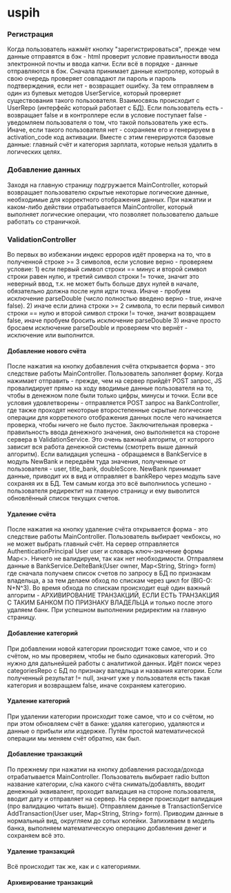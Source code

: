 # uspih
### Регистрация
Когда пользователь нажмёт кнопку "зарегистрироваться", прежде чем данные отправятся в бэк - html проверит условие правильности ввода электронной почты и ввода капчи. Если всё в порядке - данные отправляются в бэк. Сначала принимает данные контролер, который в свою очередь проверяет совпадают ли пароль и пароль подтверждения, если нет - возвращает ошибку. За тем отправляем в один из булевых методов UserService, который проверяет существования такого пользователя. Взаимосвязь происходит с UserRepo (интерфейс который работает с БД). Если пользователь есть - возвращает false и в контроллере если в условие поступает false - уведомляем пользователя о том, что такой пользователь уже есть. Иначе, если такого пользователя нет - сохраняем его и генерируем в activation_code код активации. Вместе с этим генерируются базовые данные: главный счёт и категория зарплата, которые нельзя удалить в логических целях.

### Добавление данных
Заходя на главную страницу подгружается MainController, который возвращает пользователю скрытые некоторые логические данные, необходимые для корректного отображения данных.
При нажатии и каком-либо действии отрабатывается MainController, который выполняет логические операции, что позволяет пользователю дальше работать со страничкой.
### ValidationController
Во первых во избежании индекс ерроров идёт проверка на то, что в полученной строке >= 3 символов, если условие верно -
проверяем условие: 1) если первый символ строки == минус и второй символ строки равен нулю, и третий символ строки != точке, значит это неверный ввод, т.к. не может быть больше двух
нулей в начале, обязательно должна после нуля идти точка. Иначе - пробуем исключение parseDouble (число полностью введено верно - true, иначе false). 2) иначе если длина строки >= 2 
символа, то если первый символ строки == нулю и второй символ строки != точке, значит возвращаем false, иначе пробуем бросить исключение parseDouble 3) иначе просто бросаем исключение
parseDouble и проверяем что вернёт - исключение или выполнится. 
#### Добавление нового счёта
После нажатия на кнопку добавления счёта открывается форма - это следствие работы MainController. Пользователь заполняет форму. Когда нажимает отправить - прежде, чем на сервер
прийдёт POST запрос, JS провалидирует прямо на ходу вводимые данные пользователя на то, чтобы в денежном поле были только цифры, минусы и точки. Если все условия удовлетворены - 
отправляется POST запрос на BankController, где также проходят некоторые второстепенные скрытые логические операции для корреткного отображения данных после чего начинается 
проверка, чтобы ничего не было пустое. Заключительная проверка - правильность ввода денежного значения, оно выполняется на стороне сервера в ValidationService. Это очень важный
алгоритм, от которого зависит вся работа денежной системы (смотреть выше данный алгоритм). Если валидация успешна - обращаемся в BankService в модуль NewBank и передаём туда
значения, полученные от пользователя - user, title_bank, doubleScore. NewBank принимает данные, приводит их в вид и отправляет в bankRepo через модуль save сохраняя их в БД.
Тем самым когда это всё выполнилось успешно - пользователя редиректит на главную страницу и ему выволится обновлённый список текущих счетов.
#### Удаление счёта
После нажатия на кнопку удаление счёта открывается форма - это следствие работы MainController. Пользователь выбирает чекбоксы, но не может выбрать главный счёт. На сервер
отправляется AuthenticationPrincipal User user и словарь ключ-значение формы Map<>. Ничего не валидируем, так как нет необходимости. Отправляем данные в BankService.DelteBank(User owner, Map<String, String> form) где сначала получаем список счетов по запросу в БД по признакам владельца, а за тем делаем обход по спискам через цикл for (BIG-O: N+N^3). Во время обхода по спискам происходит ещё один важный алгоритм - АРХИВИРОВАНИЕ ТРАНЗАКЦИЙ, ЕСЛИ ЕСТЬ ТРАНЗАКЦИЯ С ТАКИМ БАНКОМ ПО ПРИЗНАКУ ВЛАДЕЛЬЦА и только после этого удаляем банк. При успешном выполнении редиректим на главную страницу.
#### Добавление категорий
При добавлении новой категории происходит тоже самое, что и со счётом, но мы проверяем, чтобы не было одинаковых категорий. Это нужно для дальнейшей работы с аналитикой данных.
Идёт поиск через categoriesRepo с БД по признаку валедльца и названия категории. Если полученный результат != null, значит уже у пользователя есть такая категория и возвращаем false, иначе сохраняем категорию.
#### Удаление категорий
При удалении категории происходит тоже самое, что и со счётом, но при этом обновляем счёт в банке: удаляя категорию, удаляются и данные о прибыли или издержке. Путём простой математической операции мы меняем счёт обратно, как был.
#### Добавление транзакций
По прежнему при нажатии на кнопку добавления расхода/дохода отрабатывается MainController. Пользователь выбирает radio button название категории, с/на какого счёта снимать/добавлять, вводит денежный эквивалент, проходит валидация на стороне пользователя, вводит дату и отправляет на сервер. На сервере происходит валидация (про валидацию читать выше). Отправляем данные в TransactionService AddTransaction(User user, Map<String, String> form). Приводим данные в нормальный вид, округляем до сотых копейки. Запихиваем в модель банка, выполняем математическую операцию добавления денег и сохраняем всё это.
#### Удаление транзакций
Всё происходит так же, как и с категориями.
#### Архивирование транзакций
